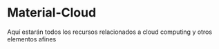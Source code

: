 # Material-Cloud
Aquí estarán todos los recursos relacionados a cloud computing y otros elementos afines
